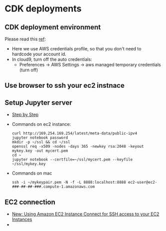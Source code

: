 # CDK deployments

## CDK deployment environment

Please read this [ref](https://docs.aws.amazon.com/cdk/latest/guide/environments.html):

* Here we use AWS credentials profile, so that you don't need to hardcode your account id.
* In cloud9, turn off the auto credentials:
  * Preferences -> AWS Settings -> aws managed temporary credentials (turn off)

## Use browser to ssh your ec2 instnace

## Setup Jupyter server
* [Step by Step](https://docs.aws.amazon.com/dlami/latest/devguide/setup-jupyter-config.html)
* Commands on ec2 instance:

  ```
  curl http://169.254.169.254/latest/meta-data/public-ipv4
  jupyter notebook password
  mkdir -p ~/ssl && cd ~/ssl
  openssl req -x509 -nodes -days 365 -newkey rsa:2048 -keyout mykey.key -out mycert.pem
  cd ~
  jupyter notebook --certfile=~/ssl/mycert.pem --keyfile ~/ssl/mykey.key
  ```
* Commands on mac
  ```
  ssh -i ~/mykeypair.pem -N -f -L 8888:localhost:8888 ec2-user@ec2-###-##-##-###.compute-1.amazonaws.com
  ```

## EC2 connection

* [New: Using Amazon EC2 Instance Connect for SSH access to your EC2 Instances](https://aws.amazon.com/de/blogs/compute/new-using-amazon-ec2-instance-connect-for-ssh-access-to-your-ec2-instances/)
* 
